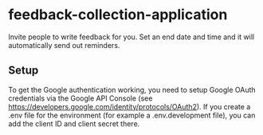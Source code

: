 # feedback-collection-application
Invite people to write feedback for you. Set an end date and time and it will automatically send out reminders.

## Setup
To get the Google authentication working, you need to setup Google OAuth credentials via the Google API Console (see https://developers.google.com/identity/protocols/OAuth2). If you create a .env file for the environment (for example a .env.development file), you can add the client ID and client secret there.
